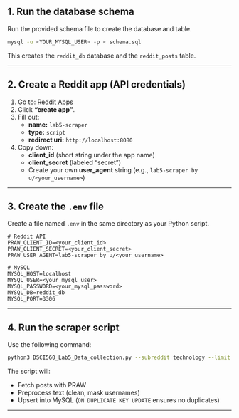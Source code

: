 ## 1. Run the database schema
Run the provided schema file to create the database and table.

```bash
mysql -u <YOUR_MYSQL_USER> -p < schema.sql

```

This creates the `reddit_db` database and the `reddit_posts` table.

---

## 2. Create a Reddit app (API credentials)
1. Go to: [Reddit Apps](https://www.reddit.com/prefs/apps)
2. Click **“create app”**.
3. Fill out:
   - **name:** `lab5-scraper`
   - **type:** `script`
   - **redirect uri:** `http://localhost:8080`
4. Copy down:
   - **client_id** (short string under the app name)
   - **client_secret** (labeled “secret”)
   - Create your own **user_agent** string (e.g., `lab5-scraper by u/<your_username>`)

---

## 3. Create the `.env` file
Create a file named `.env` in the same directory as your Python script.

```
# Reddit API
PRAW_CLIENT_ID=<your_client_id>
PRAW_CLIENT_SECRET=<your_client_secret>
PRAW_USER_AGENT=lab5-scraper by u/<your_username>

# MySQL
MYSQL_HOST=localhost
MYSQL_USER=<your_mysql_user>
MYSQL_PASSWORD=<your_mysql_password>
MYSQL_DB=reddit_db
MYSQL_PORT=3306
```

---

## 4. Run the scraper script
Use the following command:

```bash
python3 DSCI560_Lab5_Data_collection.py --subreddit technology --limit 500
```

The script will:
- Fetch posts with PRAW
- Preprocess text (clean, mask usernames)
- Upsert into MySQL (`ON DUPLICATE KEY UPDATE` ensures no duplicates)

---
